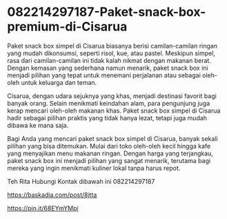 # 082214297187-Paket-snack-box-premium-di-Cisarua
Paket snack box simpel di Cisarua biasanya berisi camilan-camilan ringan yang mudah dikonsumsi, seperti risol, kue, atau pastel. Meskipun simpel, rasa dari camilan-camilan ini tidak kalah nikmat dengan makanan berat. Dengan kemasan yang sederhana namun menarik, paket snack box ini menjadi pilihan yang tepat untuk menemani perjalanan atau sebagai oleh-oleh untuk keluarga dan teman.

Cisarua, dengan udara sejuknya yang khas, menjadi destinasi favorit bagi banyak orang. Selain menikmati keindahan alam, para pengunjung juga kerap mencari oleh-oleh makanan khas. Paket snack box simpel di Cisarua hadir sebagai pilihan praktis yang tidak hanya lezat, tetapi juga mudah dibawa ke mana saja.

Bagi Anda yang mencari paket snack box simpel di Cisarua, banyak sekali pilihan yang bisa ditemukan. Mulai dari toko oleh-oleh kecil hingga kafe yang menyajikan menu makanan ringan. Dengan harga yang terjangkau, paket snack box ini menjadi pilihan yang sangat menarik, terutama bagi mereka yang ingin menikmati kuliner lokal tanpa harus repot.

Teh Rita 
Hubungi Kontak dibawah ini 
082214297187

https://baskadia.com/post/8jtta

https://pin.it/68EYmYMpi
